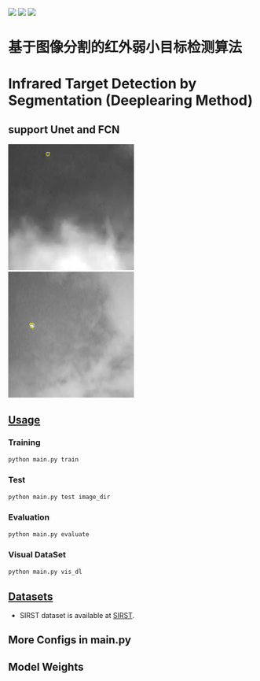 ![](https://img.shields.io/badge/Python-3.8%2B-red)
![](https://img.shields.io/badge/Pytorch-1.6%2B-brightgreen)
![](https://img.shields.io/badge/Infrared_Small_Dim_Target_Detection-yellow)

# 基于图像分割的红外弱小目标检测算法
# Infrared Target Detection by Segmentation (Deeplearing Method)
## support **Unet** and **FCN** 
![](./sirst/test_image_0.png)
![](./sirst/train_image_0.png)


## [Usage](#Infrared-Target-Detection-by-Segmentation)

### Training
```python
python main.py train
```
### Test
```python
python main.py test image_dir
```
### Evaluation
```python
python main.py evaluate
```
### Visual DataSet 
```python
python main.py vis_dl
```

## [Datasets](#Infrared-Target-Detection-by-Segmentation)
- SIRST dataset is available at [SIRST](https://github.com/YimianDai/sirst).

## More Configs in main.py

## Model Weights
